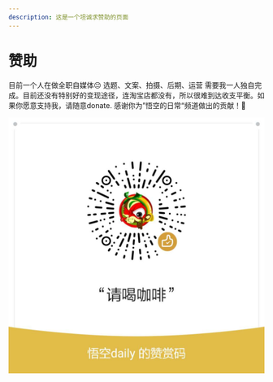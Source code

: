 ```yaml
---
description: 这是一个坦诚求赞助的页面
---
```


# 赞助

目前一个人在做全职自媒体😔 选题、文案、拍摄、后期、运营 需要我一人独自完成。目前还没有特别好的变现途径，连淘宝店都没有，所以很难到达收支平衡。如果你愿意支持我，请随意donate. 感谢你为”悟空的日常“频道做出的贡献！🥰

![](.gitbook/assets/zan-shang-.jpg)



